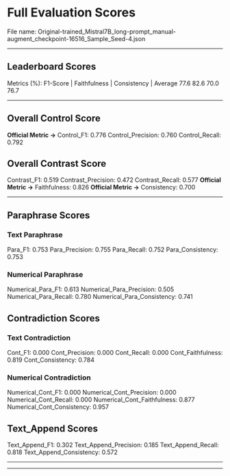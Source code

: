 # Full Evaluation Scores

File name: Original-trained_Mistral7B_long-prompt_manual-augment_checkpoint-16516_Sample_Seed-4.json


---

## Leaderboard Scores

Metrics (%): F1-Score | Faithfulness | Consistency | Average
                77.6        82.6          70.0        76.7

---

## Overall Control Score

**Official Metric ->** Control_F1: 0.776
Control_Precision: 0.760
Control_Recall: 0.792

## Overall Contrast Score

Contrast_F1: 0.519
Contrast_Precision: 0.472
Contrast_Recall: 0.577
**Official Metric ->** Faithfulness: 0.826
**Official Metric ->** Consistency: 0.700

---


## Paraphrase Scores


### Text Paraphrase

Para_F1: 0.753
Para_Precision: 0.755
Para_Recall: 0.752
Para_Consistency: 0.753


### Numerical Paraphrase

Numerical_Para_F1: 0.613
Numerical_Para_Precision: 0.505
Numerical_Para_Recall: 0.780
Numerical_Para_Consistency: 0.741


## Contradiction Scores


### Text Contradiction

Cont_F1: 0.000
Cont_Precision: 0.000
Cont_Recall: 0.000
Cont_Faithfulness: 0.819
Cont_Consistency: 0.784


### Numerical Contradiction

Numerical_Cont_F1: 0.000
Numerical_Cont_Precision: 0.000
Numerical_Cont_Recall: 0.000
Numerical_Cont_Faithfulness: 0.877
Numerical_Cont_Consistency: 0.957


## Text_Append Scores

Text_Append_F1: 0.302
Text_Append_Precision: 0.185
Text_Append_Recall: 0.818
Text_Append_Consistency: 0.572

---


---

